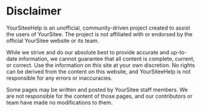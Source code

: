 # Disclaimer

YourSiteeHelp is an unofficial, community-driven project created to assist the users of YourSitee. The project is not affiliated with or endorsed by the official YourSitee website or its team.&#x20;

While we strive and do our absolute best to provide accurate and up-to-date information, we cannot guarantee that all content is complete, current, or correct. Use the information on this site at your own discretion. No rights can be derived from the content on this website, and YourSiteeHelp is not responsible for any errors or inaccuracies.

Some pages may be written and posted by YourSitee staff members. We are not responsible for the content of those pages, and our contributors or team have made no modifications to them.
